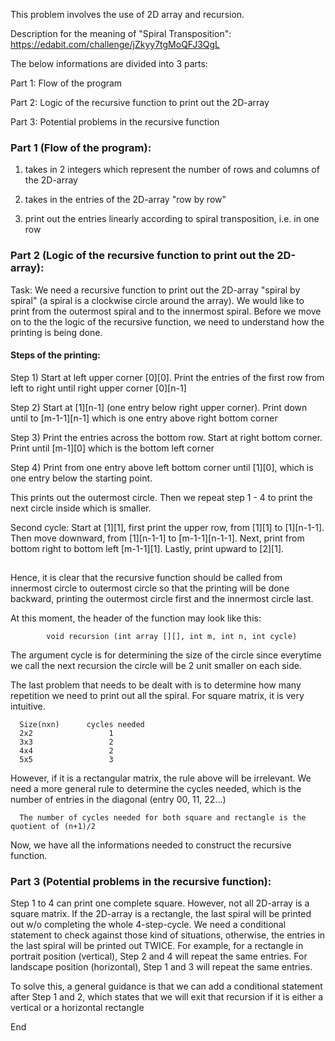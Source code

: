 This problem involves the use of 2D array and recursion.

Description for the meaning of "Spiral Transposition":
https://edabit.com/challenge/jZkyy7tgMoQFJ3QgL

The below informations are divided into 3 parts:

Part 1: Flow of the program

Part 2: Logic of the recursive function to print out the 2D-array

Part 3: Potential problems in the recursive function

### Part 1 (Flow of the program):
1) takes in 2 integers which represent the number of rows and columns of the 2D-array

2) takes in the entries of the 2D-array "row by row"

3) print out the entries linearly according to spiral transposition, i.e. in one row

### Part 2 (Logic of the recursive function to print out the 2D-array):

Task: We need a recursive function to print out the 2D-array "spiral by spiral" (a spiral is a clockwise circle around the array).
      We would like to print from the outermost spiral and to the innermost spiral. Before we move on to the the logic of the
      recursive function, we need to understand how the printing is being done.
      
#### Steps of the printing:
Step 1) Start at left upper corner [0][0]. Print the entries of the first row from left to right until right upper corner [0][n-1]

Step 2) Start at [1][n-1] (one entry below right upper corner). Print down until to [m-1-1][n-1] which is one entry 
      above right bottom corner
      
Step 3) Print the entries across the bottom row. Start at right bottom corner. Print until [m-1][0] which is the bottom left corner

Step 4) Print from one entry above left bottom corner until [1][0], which is one entry below the starting point.

This prints out the outermost circle. Then we repeat step 1 - 4 to print the next circle inside which is smaller.

Second cycle:
Start at [1][1], first print the upper row, from [1][1] to [1][n-1-1]. Then move downward, from [1][n-1-1] to [m-1-1][n-1-1].
Next, print from bottom right to bottom left [m-1-1][1]. Lastly, print upward to [2][1].
## 
Hence, it is clear that the recursive function should be called from innermost circle to outermost circle so that
the printing will be done backward, printing the outermost circle first and the innermost circle last.

At this moment, the header of the function may look like this:

            void recursion (int array [][], int m, int n, int cycle)
The argument cycle is for determining the size of the circle since everytime we call the next recursion the circle will be
2 unit smaller on each side.

The last problem that needs to be dealt with is to determine how many repetition we need to print out all the spiral. For 
square matrix, it is very intuitive.

      Size(nxn)      cycles needed
      2x2                 1
      3x3                 2
      4x4                 2
      5x5                 3


However, if it is a rectangular matrix, the rule above will be irrelevant. We need a more general rule to determine the
cycles needed, which is the number of entries in the diagonal (entry 00, 11, 22...)

      The number of cycles needed for both square and rectangle is the quotient of (n+1)/2

Now, we have all the informations needed to construct the recursive function.
    
### Part 3 (Potential problems in the recursive function):

Step 1 to 4 can print one complete square. However, not all 2D-array is a square matrix. If the 2D-array is a rectangle, 
the last spiral will be printed out w/o completing the whole 4-step-cycle. We need a conditional statement to check against 
those kind of situations, otherwise, the entries in the last spiral will be printed out TWICE. For example, for a rectangle 
in portrait position (vertical), Step 2 and 4 will repeat the same entries. For landscape position (horizontal), Step 1 and 3 
will repeat the same entries.

To solve this, a general guidance is that we can add a conditional statement after Step 1 and 2, which states that we will
exit that recursion if it is either a vertical or a horizontal rectangle
       
End
